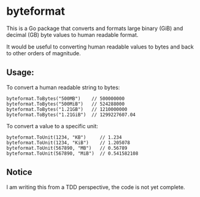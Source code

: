 # byteformat

This is a Go package that converts and formats large binary (GiB)
and decimal (GB) byte values to human readable format.

It would be useful to converting human readable values to bytes and
back to other orders of magnitude.

## Usage:

To convert a human readable string to bytes:
```
byteformat.ToBytes("500MB")    // 500000000
byteformat.ToBytes("500MiB")   // 524288000
byteformat.ToBytes("1.21GB")   // 1210000000
byteformat.ToBytes("1.21GiB")  // 1299227607.04
```

To convert a value to a specific unit:
```
byteformat.ToUnit(1234, "KB")     // 1.234
byteformat.ToUnit(1234, "KiB")    // 1.205078
byteformat.ToUnit(567890, "MB")   // 0.56789
byteformat.ToUnit(567890, "MiB")  // 0.541582108
```

## Notice
I am writing this from a TDD perspective, the code is not yet complete.
